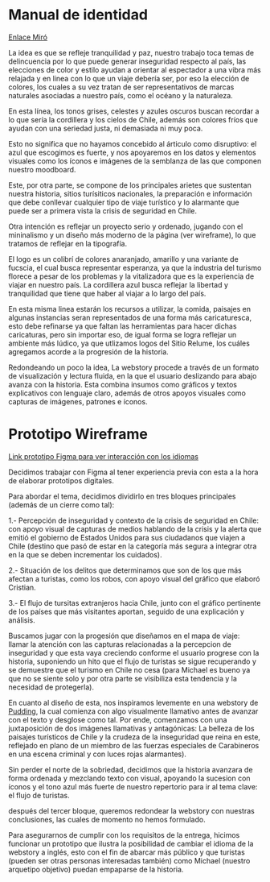 # Manual de identidad 

[Enlace Miró](https://miro.com/app/board/uXjVIUOP50M=/)

La idea es que se refleje tranquilidad y paz, nuestro trabajo toca temas de delincuencia por lo que puede generar inseguridad respecto al país, las elecciones de color y estilo ayudan a orientar al espectador a una vibra más relajada y en linea con lo que un viaje debería ser, por eso la elección de colores, los cuales a su vez tratan de ser representativos de marcas naturales asociadas a nuestro país, como el océano y la naturaleza. 

En esta línea, los tonos grises, celestes y azules oscuros buscan recordar a lo que sería la cordillera y los cielos de Chile, además son colores fríos que ayudan con una seriedad justa, ni demasiada ni muy poca.

Esto no significa que no hayamos concebido al árticulo como disruptivo: el azul que escogimos es fuerte, y nos apoyaremos en los datos y elementos visuales como los íconos e imágenes de la semblanza de las que componen nuestro moodboard.

Este, por otra parte, se compone de los principales arietes que sustentan nuestra historia, sitios turísiticos nacionales, la preparación e información que debe conllevar cualquier tipo de viaje turístico y lo alarmante que puede ser a primera vista la crisis de seguridad en Chile. 

Otra intención es reflejar un proyecto serio y ordenado, jugando con el mininalismo y un diseño más moderno de la página (ver wireframe), lo que tratamos de reflejar en la tipografía.

El logo es un colibrí de colores anaranjado, amarillo  y una variante de fucscia, el cual busca representar esperanza, ya que la industria del turismo florece a pesar de los problemas y la vitalizadora que es la experiencia de viajar en nuestro país. La cordillera azul busca reflejar la libertad y tranquilidad que tiene que haber al viajar a lo largo del país.

En esta misma linea estarán los recursos a utilizar, la comida, paisajes en algunas instancias seran representados de una forma más caricaturesca, esto debe refinarse ya que faltan las herramientas para hacer dichas caricaturas, pero sin importar eso, de igual forma se logra reflejar un ambiente más lúdico, ya que utlizamos logos del Sitio Relume, los cuáles agregamos acorde a la progresión de la historia.

Redondeando un poco la idea, La webstory procede a través de un formato de visualización y lectura fluida, en la que el usuario deslizando para abajo avanza con la historia. Esta combina insumos como gráficos y textos explicativos con lenguaje claro, además de otros apoyos visuales como capturas de imágenes, patrones e íconos.

# Prototipo Wireframe

[Link prototipo Figma para ver interacción con los idiomas](https://www.figma.com/design/GYvatF0THMg5hIzEnn2I8G/Frame-turismo?node-id=3-4&p=f&t=SWv11gtIWrBPCx7b-0)

Decidimos trabajar con Figma al tener experiencia previa con esta a la hora de elaborar prototipos digitales.

Para abordar el tema, decidimos dividirlo en tres bloques principales (además de un cierre como tal): 

1.- Percepción de inseguridad y contexto de la crisis de seguridad en Chile: con apoyo visual de capturas de medios hablando de la crisis y la alerta que emitió el gobierno de Estados Unidos para sus ciudadanos que viajen a Chile (destino que pasó de estar en la categoría más segura a integrar otra en la que se deben incrementar los cuidados). 

2.- Situación de los delitos que determinamos que son de los que más afectan a turistas, como los robos, con apoyo visual del gráfico que elaboró Cristian.

3.- El flujo de tursitas extranjeros hacia Chile, junto con el gráfico pertinente de los países que más visitantes aportan, seguido de una explicación y análisis.

Buscamos jugar con la progesión que diseñamos en el mapa de viaje: llamar la atención con las capturas relacionadas a la percepcion de inseguridad y que esta vaya creciendo conforme el usuario progrese con la historia, suponiendo un hito que el flujo de turistas se sigue recuperando y se demuestre que el turismo en Chile no cesa (para Michael es bueno ya que no se siente solo y por otra parte se visibiliza esta tendencia y la necesidad de protegerla).

En cuanto al diseño de esta, nos inspiramos levemente en una webstory de [Pudding](https://pudding.cool/2025/05/aapi-casting/), la cual comienza con algo visualmente llamativo antes de avanzar con el texto y desglose como tal. Por ende, comenzamos con una juxtaposición de dos imágenes llamativas y antagónicas: La belleza de los paisajes turísticos de Chile y la crudeza de la inseguridad que reina en este, reflejado en plano de un miembro de las fuerzas especiales de Carabineros en una escena criminal y con luces rojas alarmantes). 

Sin perder el norte de la sobriedad, decidimos que la historia avanzara de forma ordenada y mezclando texto con visual, apoyando la sucesion con íconos y el tono azul más fuerte de nuestro repertorio para ir al tema clave: el flujo de turistas.

después del tercer bloque, queremos redondear la webstory con nuestras conclusiones, las cuales de momento no hemos formulado.

Para asegurarnos de cumplir con los requisitos de la entrega, hicimos funcionar un prototipo que ilustra la posibilidad de cambiar el idioma de la webstory a inglés, esto con el fin de abarcar más público y que turistas (pueden ser otras personas interesadas también) como Michael (nuestro arquetipo objetivo) puedan empaparse de la historia.
